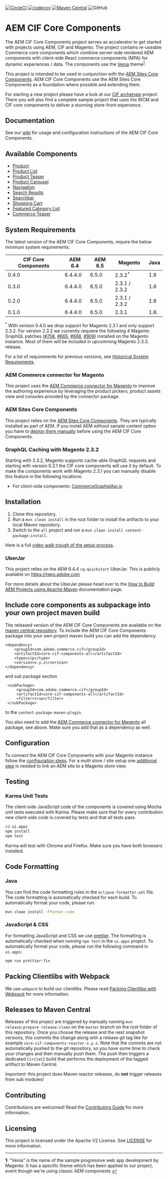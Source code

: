 [![CircleCI](https://circleci.com/gh/adobe/aem-core-cif-components.svg?style=svg)](https://circleci.com/gh/adobe/aem-core-cif-components)
[![codecov](https://codecov.io/gh/adobe/aem-core-cif-components/branch/master/graph/badge.svg)](https://codecov.io/gh/adobe/aem-core-cif-components)
[![Maven Central](https://maven-badges.herokuapp.com/maven-central/com.adobe.commerce.cif/core-cif-components-all/badge.svg)](https://maven-badges.herokuapp.com/maven-central/com.adobe.commerce.cif/core-cif-components-all)
![GitHub](https://img.shields.io/github/license/adobe/aem-core-cif-components.svg)

# AEM CIF Core Components

The AEM CIF Core Components project serves as accelerator to get started with projects using AEM, CIF and Magento. The project contains re-useable Commerce core components which combine server-side rendered AEM components with client-side React commerce components (MPA) for dynamic experiences / data. The components use the [Venia](https://github.com/magento-research/pwa-studio/tree/develop/packages/venia-concept) theme<sup id="a1">[1](#f1)</sup>.

This project is intended to be used in conjunction with the [AEM Sites Core Components](https://github.com/adobe/aem-core-wcm-components). AEM CIF Core Components use the AEM Sites Core Components as a foundation where possible and extending them.

For starting a new project please have a look at our [CIF archetype](https://github.com/adobe/aem-cif-project-archetype) project. There you will also find a complete sample project that uses the WCM and CIF core components to deliver a stunning store-front experience.

## Documentation

See our [wiki](https://github.com/adobe/aem-core-cif-components/wiki) for usage and configuration instructions of the AEM CIF Core Components.

## Available Components

- [Product](ui.apps/src/main/content/jcr_root/apps/core/cif/components/commerce/product/v1/product)
- [Product List](ui.apps/src/main/content/jcr_root/apps/core/cif/components/commerce/productlist/v1/productlist)
- [Product Teaser](ui.apps/src/main/content/jcr_root/apps/core/cif/components/commerce/productteaser/v1/productteaser)
- [Product Carousel](ui.apps/src/main/content/jcr_root/apps/core/cif/components/commerce/productcarousel/v1/productcarousel)
- [Navigation](ui.apps/src/main/content/jcr_root/apps/core/cif/components/structure/navigation/v1/navigation)
- [Search Results](ui.apps/src/main/content/jcr_root/apps/core/cif/components/commerce/searchresults/v1/searchresults)
- [Searchbar](ui.apps/src/main/content/jcr_root/apps/core/cif/components/commerce/searchbar/v1/searchbar)
- [Shopping Cart](ui.apps/src/main/content/jcr_root/apps/core/cif/components/commerce/minicart/v1/minicart)
- [Featured Category List](ui.apps/src/main/content/jcr_root/apps/core/cif/components/commerce/featuredcategorylist/v1/featuredcategorylist)
- [Commerce Teaser](ui.apps/src/main/content/jcr_root/apps/core/cif/components/content/teaser/v1/teaser)

## System Requirements

The latest version of the AEM CIF Core Components, require the below minimum system requirements:

| CIF Core Components | AEM 6.4 | AEM 6.5 | Magento           | Java |
|---------------------|---------|---------|-------------------|------|
| 0.4.0               | 6.4.4.0 | 6.5.0   | 2.3.2<sup>*</sup> | 1.8  |
| 0.3.0               | 6.4.4.0 | 6.5.0   | 2.3.1 / 2.3.2     | 1.8  |
| 0.2.0               | 6.4.4.0 | 6.5.0   | 2.3.1 / 2.3.2     | 1.8  |
| 0.1.0               | 6.4.4.0 | 6.5.0   | 2.3.1             | 1.8. |

<sup>*</sup> With version 0.4.0 we drop support for Magento 2.3.1 and only support 2.3.2. For version 2.3.2 we currently requiere the following 4 Magento GraphQL patches ([#758](https://github.com/magento/graphql-ce/issues/758), [#665](https://github.com/magento/graphql-ce/pull/665), [#666](https://github.com/magento/graphql-ce/pull/666), [#906](https://github.com/magento/graphql-ce/pull/906)) installed on the Magento instance. Most of them will be included in upcomming Magento 2.3.3. release.

For a list of requirements for previous versions, see [Historical System Requirements](VERSIONS.md).

### AEM Commerce connector for Magento

This project uses the [AEM Commerce connector for Magento](https://github.com/adobe/commerce-cif-connector) to improve the authoring experience by leveraging the product pickers, product assets view and consoles provided by the connector package.

### AEM Sites Core Components

This project relies on the [AEM Sites Core Components](https://github.com/adobe/aem-core-wcm-components). They are typically installed as part of AEM. If you install AEM without sample content option you have to [deploy them manually](https://github.com/adobe/aem-core-wcm-components#installation) before using the AEM CIF Core Components.

### GraphQL Caching with Magento 2.3.2
Starting with 2.3.2, Magento supports cache-able GraphQL requests and starting with version 0.2.1 the CIF core components will use it by default. To make the components work with Magento 2.3.1 you can manually disable this feature in the following locations:

* For client-side components: [CommerceGraphqlApi.js](https://github.com/adobe/aem-core-cif-components/blob/master/ui.apps/src/main/content/jcr_root/apps/core/cif/clientlibs/common/js/CommerceGraphqlApi.js)



## Installation

1. Clone this repository.
2. Run a `mvn clean install` in the root folder to install the artifacts to your local Maven repository.
3. Switch to the `all` project and run a `mvn clean install content-package:install`.

Here is a full [video walk trough of the setup process](https://www.adobe.io/apis/experiencecloud/commerce-integration-framework/getting-started.html).

### UberJar

This project relies on the AEM 6.4.4 `cq-quickstart` UberJar. This is publicly available on https://repo.adobe.com

For more details about the UberJar please head over to the
[How to Build AEM Projects using Apache Maven](https://helpx.adobe.com/experience-manager/6-4/sites/developing/using/ht-projects-maven.html) documentation page.

## Include core components as subpackage into your own project maven build

The released version of the AEM CIF Core Components are available on the [maven central repository](https://search.maven.org/search?q=g:com.adobe.commerce.cif%20AND%20a:core-cif-components-all). To include the
AEM CIF Core Components package into your own project maven build you can add the dependency
 ```
 <dependency>
     <groupId>com.adobe.commerce.cif</groupId>
     <artifactId>core-cif-components-all</artifactId>
     <type>zip</type>
     <version>x.y.z</version>
 </dependency>
 ```

 and sub package section
```
 <subPackage>
     <groupId>com.adobe.commerce.cif</groupId>
     <artifactId>core-cif-components-all</artifactId>
     <filter>true</filter>
 </subPackage>
```

 to the `content-package-maven-plugin`.
 
You also need to add the [AEM Commerce connector for Magento](https://github.com/adobe/commerce-cif-connector) all package, see above. Make sure you add that as a dependency as well.


## Configuration

To connect the AEM CIF Core Components with your Magento instance follow the [configuration steps](https://github.com/adobe/aem-core-cif-components/wiki/configuration). For a multi store / site setup one [additional step](https://github.com/adobe/aem-core-cif-components/wiki/configuration#multi-store--site-configuration) is needed to link an AEM site to a Magento store view.

## Testing
### Karma Unit Tests
The client-side JavaScript code of the components is covered using Mocha unit tests executed with Karma. Please make sure that for every contribution new client-side code is covered by tests and that all tests pass.

```bash
cd ui.apps
npm install
npm test
```

Karma will test with Chrome and Firefox. Make sure you have both browsers installed.

## Code Formatting
### Java
You can find the code formatting rules in the `eclipse-formatter.xml` file. The code formatting is automatically checked for each build. To automatically format your code, please run:
```bash
mvn clean install -Pformat-code
```

### JavaScript & CSS
For formatting JavaScript and CSS we use [prettier](https://prettier.io/). The formatting is automatically checked when running `npm test` in the `ui.apps` project. To automatically format your code, please run the following command in `ui.apps`:
```bash
npm run prettier:fix
```

## Packing Clientlibs with Webpack
We use `webpack` to build our clientlibs. Please read [Packing Clientlibs with Webpack](https://github.com/adobe/aem-core-cif-components/wiki/Packing-Clientlibs-with-Webpack) for more information.

## Releases to Maven Central

Releases of this project are triggered by manually running `mvn release:prepare release:clean` on the `master` branch on the root folder of this repository. Once you choose the release and the next snapshot versions, this commits the change along with a release git tag like for example `core-cif-components-reactor-x.y.z`. Note that the commits are not automatically pushed to the git repository, so you have some time to check your changes and then manually push them. The push then triggers a dedicated `CircleCI` build that performs the deployment of the tagged artifact to Maven Central.

_Important_: this project does Maven reactor releases, do **not** trigger releases from sub modules!

## Contributing
 
Contributions are welcomed! Read the [Contributing Guide](.github/CONTRIBUTING.md) for more information.
 
## Licensing
 
This project is licensed under the Apache V2 License. See [LICENSE](LICENSE) for more information.

---

<b id="f1">1</b>: "Venia" is the name of the sample progressive web app development by Magento. It has a specific theme which has been applied to our project, event though we're using classic AEM components [&#8617;](#a1)
